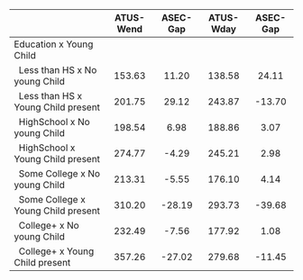 
|                      |    ATUS-Wend |     ASEC-Gap |    ATUS-Wday |     ASEC-Gap |
| -------------------- | :----------: | :----------: | :----------: | :----------: |
| Education x Young Child |              |              |              |              |
| &nbsp;&nbsp;Less than HS x No young Child |       153.63 |        11.20 |       138.58 |        24.11 |
| &nbsp;&nbsp;Less than HS x Young Child present |       201.75 |        29.12 |       243.87 |       -13.70 |
| &nbsp;&nbsp;HighSchool x No young Child |       198.54 |         6.98 |       188.86 |         3.07 |
| &nbsp;&nbsp;HighSchool x Young Child present |       274.77 |        -4.29 |       245.21 |         2.98 |
| &nbsp;&nbsp;Some College x No young Child |       213.31 |        -5.55 |       176.10 |         4.14 |
| &nbsp;&nbsp;Some College x Young Child present |       310.20 |       -28.19 |       293.73 |       -39.68 |
| &nbsp;&nbsp;College+ x No young Child |       232.49 |        -7.56 |       177.92 |         1.08 |
| &nbsp;&nbsp;College+ x Young Child present |       357.26 |       -27.02 |       279.68 |       -11.45 |

